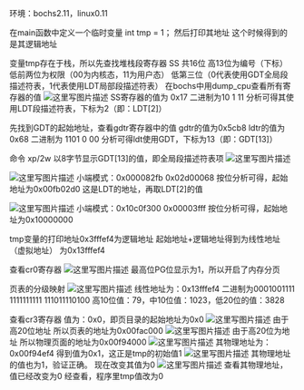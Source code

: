 环境：bochs2.11，linux0.11

在main函数中定义一个临时变量 int tmp = 1；
然后打印其地址
这个时候得到的是其逻辑地址

变量tmp存在于栈，所以先查找堆栈段寄存器 SS
共16位
高13位为编号（下标）
低前两位为权限（00为内核态，11为用户态）
低第三位（0代表使用GDT全局段描述符表，1代表使用LDT局部段描述符表）
在bochs中用dump_cpu查看所有寄存器的值
![这里写图片描述](http://img.blog.csdn.net/20170320000000079?watermark/2/text/aHR0cDovL2Jsb2cuY3Nkbi5uZXQvemFuZV9semhf/font/5a6L5L2T/fontsize/400/fill/I0JBQkFCMA==/dissolve/70/gravity/SouthEast)
SS寄存器的值为 0x17
二进制为10 1 11 
分析可得其使用LDT段描述符表，下标为2（即：LDT[2]）

先找到GDT的起始地址，查看gdtr寄存器中的值
gdtr的值为0x5cb8
ldtr的值为0x68
二进制为 1101 0 00
分析可得ldt使用GDT，下标为13（即：GDT[13]）

命令 xp/2w  以8字节显示GDT[13]的值，即全局段描述符表项
![这里写图片描述](http://img.blog.csdn.net/20170320000028908?watermark/2/text/aHR0cDovL2Jsb2cuY3Nkbi5uZXQvemFuZV9semhf/font/5a6L5L2T/fontsize/400/fill/I0JBQkFCMA==/dissolve/70/gravity/SouthEast)

![这里写图片描述](http://img.blog.csdn.net/20170320000042971?watermark/2/text/aHR0cDovL2Jsb2cuY3Nkbi5uZXQvemFuZV9semhf/font/5a6L5L2T/fontsize/400/fill/I0JBQkFCMA==/dissolve/70/gravity/SouthEast)
小端模式：0x000082fb 0x02d00068
按位分析可得，起始地址为0x00fb02d0
这是LDT的地址，再取LDT[2]的值

![这里写图片描述](http://img.blog.csdn.net/20170320000056728?watermark/2/text/aHR0cDovL2Jsb2cuY3Nkbi5uZXQvemFuZV9semhf/font/5a6L5L2T/fontsize/400/fill/I0JBQkFCMA==/dissolve/70/gravity/SouthEast)
小端模式：0x10c0f300 0x00003fff
按位分析可得，起始地址为0x10000000

tmp变量的打印地址0x3fffef4为逻辑地址
起始地址+逻辑地址得到为线性地址（虚拟地址）
为0x13fffef4

查看cr0寄存器
![这里写图片描述](http://img.blog.csdn.net/20170320000114306?watermark/2/text/aHR0cDovL2Jsb2cuY3Nkbi5uZXQvemFuZV9semhf/font/5a6L5L2T/fontsize/400/fill/I0JBQkFCMA==/dissolve/70/gravity/SouthEast)
最高位PG位显示为1，所以开启了内存分页

页表的分级映射
![这里写图片描述](http://img.blog.csdn.net/20170320000222708?watermark/2/text/aHR0cDovL2Jsb2cuY3Nkbi5uZXQvemFuZV9semhf/font/5a6L5L2T/fontsize/400/fill/I0JBQkFCMA==/dissolve/70/gravity/SouthEast)
线性地址为：0x13fffef4
二进制为0001001111  1111111111  111011110100
高10位值：79，中10位值：1023，低20位的值：3828

查看cr3寄存器
值为：0x0，即页目录的起始地址为0x0
![这里写图片描述](http://img.blog.csdn.net/20170320000247885?watermark/2/text/aHR0cDovL2Jsb2cuY3Nkbi5uZXQvemFuZV9semhf/font/5a6L5L2T/fontsize/400/fill/I0JBQkFCMA==/dissolve/70/gravity/SouthEast)
由于高20位地址
所以页表的地址为0x00fac000
![这里写图片描述](http://img.blog.csdn.net/20170320000300974?watermark/2/text/aHR0cDovL2Jsb2cuY3Nkbi5uZXQvemFuZV9semhf/font/5a6L5L2T/fontsize/400/fill/I0JBQkFCMA==/dissolve/70/gravity/SouthEast)
由于高20位为地址
所以物理页面的地址为0x00f94000
![这里写图片描述](http://img.blog.csdn.net/20170320000312323?watermark/2/text/aHR0cDovL2Jsb2cuY3Nkbi5uZXQvemFuZV9semhf/font/5a6L5L2T/fontsize/400/fill/I0JBQkFCMA==/dissolve/70/gravity/SouthEast)
其物理地址为：0x00f94ef4
得到值为0x1，这正是tmp的初始值1
![这里写图片描述](http://img.blog.csdn.net/20170320000323615?watermark/2/text/aHR0cDovL2Jsb2cuY3Nkbi5uZXQvemFuZV9semhf/font/5a6L5L2T/fontsize/400/fill/I0JBQkFCMA==/dissolve/70/gravity/SouthEast)
其物理地址的值也为1，验证正确。
现在改变其值为0
![这里写图片描述](http://img.blog.csdn.net/20170320000332526?watermark/2/text/aHR0cDovL2Jsb2cuY3Nkbi5uZXQvemFuZV9semhf/font/5a6L5L2T/fontsize/400/fill/I0JBQkFCMA==/dissolve/70/gravity/SouthEast)
查看其物理地址，值已经改变为0
经查看，程序里tmp值改为0

